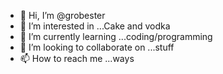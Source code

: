 - 👋 Hi, I’m @grobester
- 👀 I’m interested in ...Cake and vodka 
- 🌱 I’m currently learning ...coding/programming 
- 💞️ I’m looking to collaborate on ...stuff
- 📫 How to reach me ...ways 

<!---
grobester/grobester is a ✨ special ✨ repository because its `README.md` (this file) appears on your GitHub profile.
You can click the Preview link to take a look at your changes.
--->

